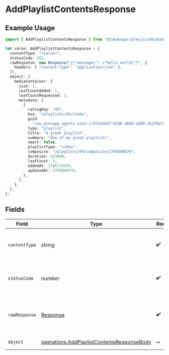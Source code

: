 # AddPlaylistContentsResponse

## Example Usage

```typescript
import { AddPlaylistContentsResponse } from "@lukehagar/plexjs/sdk/models/operations";

let value: AddPlaylistContentsResponse = {
  contentType: "<value>",
  statusCode: 302,
  rawResponse: new Response("{\"message\": \"hello world\"}", {
    headers: { "Content-Type": "application/json" },
  }),
  object: {
    mediaContainer: {
      size: 1,
      leafCountAdded: 1,
      leafCountRequested: 1,
      metadata: [
        {
          ratingKey: "94",
          key: "/playlists/94/items",
          guid:
            "com.plexapp.agents.none://972e3047-83d6-4848-a000-261f0af26ba2",
          type: "playlist",
          title: "A great playlist",
          summary: "One of my great playlists",
          smart: false,
          playlistType: "video",
          composite: "/playlists/94/composite/1705800070",
          duration: 423000,
          leafCount: 3,
          addedAt: 1705716458,
          updatedAt: 1705800070,
        },
      ],
    },
  },
};
```

## Fields

| Field                                                                                                           | Type                                                                                                            | Required                                                                                                        | Description                                                                                                     |
| --------------------------------------------------------------------------------------------------------------- | --------------------------------------------------------------------------------------------------------------- | --------------------------------------------------------------------------------------------------------------- | --------------------------------------------------------------------------------------------------------------- |
| `contentType`                                                                                                   | *string*                                                                                                        | :heavy_check_mark:                                                                                              | HTTP response content type for this operation                                                                   |
| `statusCode`                                                                                                    | *number*                                                                                                        | :heavy_check_mark:                                                                                              | HTTP response status code for this operation                                                                    |
| `rawResponse`                                                                                                   | [Response](https://developer.mozilla.org/en-US/docs/Web/API/Response)                                           | :heavy_check_mark:                                                                                              | Raw HTTP response; suitable for custom response parsing                                                         |
| `object`                                                                                                        | [operations.AddPlaylistContentsResponseBody](../../../sdk/models/operations/addplaylistcontentsresponsebody.md) | :heavy_minus_sign:                                                                                              | Playlist Updated                                                                                                |